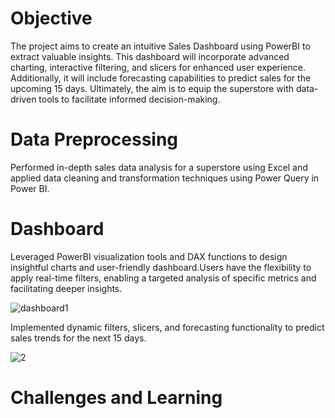 # Objective

The project aims to create an intuitive Sales Dashboard using PowerBI to extract valuable insights. This dashboard will incorporate advanced charting, interactive filtering, and slicers for enhanced user experience. Additionally, it will include forecasting capabilities to predict sales for the upcoming 15 days. Ultimately, the aim is to equip the superstore with data-driven tools to facilitate informed decision-making.

# Data Preprocessing

Performed in-depth sales data analysis for a superstore using Excel and applied data cleaning and transformation techniques using Power Query in Power BI.

# Dashboard

Leveraged PowerBI visualization tools and DAX functions to design insightful charts and user-friendly dashboard.Users have the flexibility to apply real-time filters, enabling a targeted analysis of specific metrics and facilitating deeper insights.

   ![dashboard1](https://github.com/MinalJain17/SuperStore-Sales-Dashboard/assets/132137245/bdb605df-814b-4a11-a9fb-3685fa1e48eb)

Implemented dynamic filters, slicers, and forecasting functionality to predict sales trends for the next 15 days.

   ![2](https://github.com/MinalJain17/SuperStore-Sales-Dashboard/assets/132137245/4bbd97f8-2f77-482e-904d-f06bba48d316)

# Challenges and Learning

